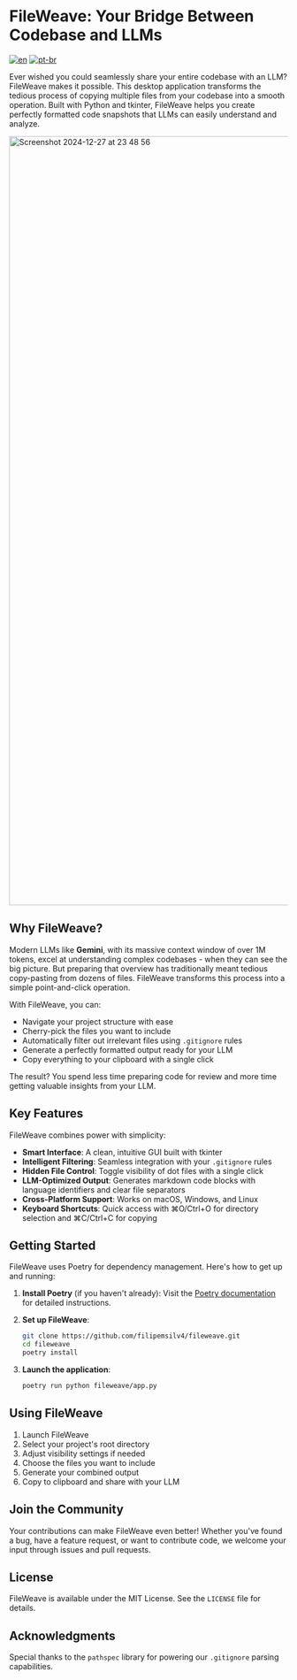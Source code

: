 # FileWeave: Your Bridge Between Codebase and LLMs

[![en](https://img.shields.io/badge/lang-en-red.svg)](https://github.com/filipemsilv4/fileweave/blob/master/README.md)
[![pt-br](https://img.shields.io/badge/lang-pt--br-green.svg)](https://github.com/filipemsilv4/fileweave/blob/master/README.pt-br.md)

Ever wished you could seamlessly share your entire codebase with an LLM? FileWeave makes it possible. This desktop application transforms the tedious process of copying multiple files from your codebase into a smooth operation. Built with Python and tkinter, FileWeave helps you create perfectly formatted code snapshots that LLMs can easily understand and analyze.

<img width="1391" alt="Screenshot 2024-12-27 at 23 48 56" src="https://github.com/user-attachments/assets/ad26dd50-29b0-45d7-a0ff-ae60dfd7a622" />

## Why FileWeave?

Modern LLMs like **Gemini**, with its massive context window of over 1M tokens, excel at understanding complex codebases - when they can see the big picture. But preparing that overview has traditionally meant tedious copy-pasting from dozens of files. FileWeave transforms this process into a simple point-and-click operation.

With FileWeave, you can:
- Navigate your project structure with ease
- Cherry-pick the files you want to include
- Automatically filter out irrelevant files using `.gitignore` rules
- Generate a perfectly formatted output ready for your LLM
- Copy everything to your clipboard with a single click

The result? You spend less time preparing code for review and more time getting valuable insights from your LLM.

## Key Features

FileWeave combines power with simplicity:

- **Smart Interface**: A clean, intuitive GUI built with tkinter
- **Intelligent Filtering**: Seamless integration with your `.gitignore` rules
- **Hidden File Control**: Toggle visibility of dot files with a single click
- **LLM-Optimized Output**: Generates markdown code blocks with language identifiers and clear file separators
- **Cross-Platform Support**: Works on macOS, Windows, and Linux
- **Keyboard Shortcuts**: Quick access with ⌘O/Ctrl+O for directory selection and ⌘C/Ctrl+C for copying

## Getting Started

FileWeave uses Poetry for dependency management. Here's how to get up and running:

1. **Install Poetry** (if you haven't already):
   Visit the [Poetry documentation](https://python-poetry.org/docs/#installation) for detailed instructions.

2. **Set up FileWeave**:
   ```bash
   git clone https://github.com/filipemsilv4/fileweave.git
   cd fileweave
   poetry install
   ```

3. **Launch the application**:
   ```bash
   poetry run python fileweave/app.py
   ```

## Using FileWeave

1. Launch FileWeave
2. Select your project's root directory
3. Adjust visibility settings if needed
4. Choose the files you want to include
5. Generate your combined output
6. Copy to clipboard and share with your LLM

## Join the Community

Your contributions can make FileWeave even better! Whether you've found a bug, have a feature request, or want to contribute code, we welcome your input through issues and pull requests.

## License

FileWeave is available under the MIT License. See the `LICENSE` file for details.

## Acknowledgments

Special thanks to the `pathspec` library for powering our `.gitignore` parsing capabilities.
